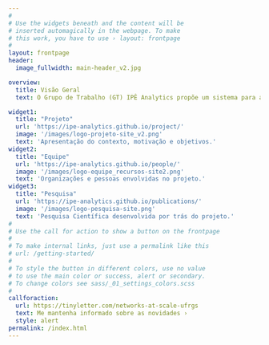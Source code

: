 ```yaml
---
#
# Use the widgets beneath and the content will be
# inserted automagically in the webpage. To make
# this work, you have to use › layout: frontpage
#
layout: frontpage
header:
  image_fullwidth: main-header_v2.jpg

overview:
  title: Visão Geral
  text: O Grupo de Trabalho (GT) IPÊ Analytics propõe um sistema para analisar os dados coletados pelos monitoramentos existentes na rede IPÊ usando técnicas de Análise de Grandes Volumes de Dados (Big Data Analytics). O principal objetivo é fornecer informações mais valiosas para amparar a gerência de operações, a engenharia de tráfego e o planejamento da rede.

widget1:
  title: "Projeto"
  url: 'https://ipe-analytics.github.io/project/'
  image: '/images/logo-projeto-site_v2.png'
  text: 'Apresentação do contexto, motivação e objetivos.'
widget2:
  title: "Equipe"
  url: 'https://ipe-analytics.github.io/people/'
  image: '/images/logo-equipe_recursos-site2.png'
  text: 'Organizações e pessoas envolvidas no projeto.'
widget3:
  title: "Pesquisa"
  url: 'https://ipe-analytics.github.io/publications/'
  image: '/images/logo-pesquisa-site.png'
  text: 'Pesquisa Científica desenvolvida por trás do projeto.'
#
# Use the call for action to show a button on the frontpage
#
# To make internal links, just use a permalink like this
# url: /getting-started/
#
# To style the button in different colors, use no value
# to use the main color or success, alert or secondary.
# To change colors see sass/_01_settings_colors.scss
#
callforaction:
  url: https://tinyletter.com/networks-at-scale-ufrgs
  text: Me mantenha informado sobre as novidades ›
  style: alert
permalink: /index.html
---
```


